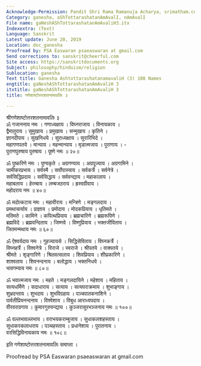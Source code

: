 ```yaml
---
Acknowledge-Permission: Pandit Shri Rama Ramanuja Acharya, srimatham.com
Category: ganesha, aShTottarashatanAmAvalI, nAmAvalI
File name: gaNeshAShTottarashatanAmAvaliH3.itx
Indexextra: (Text)
Language: Sanskrit
Latest update: June 20, 2019
Location: doc_ganesha
Proofread by: PSA Easwaran psaeaswaran at gmail.com
Send corrections to: sanskrit@cheerful.com
Site access: https://sanskritdocuments.org
Subject: philosophy/hinduism/religion
Sublocation: ganesha
Text title: Ganesha AshtottarashatanamavaliH (3) 108 Names
engtitle: gaNeshAShTottarashatanAmAvaliH 3
itxtitle: gaNeshAShTottarashatanAmAvaliH 3
title: गणेशाष्टोत्तरशतनामावलिः ३

---
```

  
 श्रीगणेशाष्टोत्तरशतनामावलिः ३   
ॐ गजाननाय नमः । गणाध्यक्षाय । विघ्नराजाय । विनायकाय ।  
द्वैमातुराय । सुमुखाय । प्रमुखाय । सन्मुखाय । कृतिने ।  
ज्ञानदीपाय । सुखनिधये । सुराध्यक्षाय । सुरारिभिदे ।  
महागणपतये । मान्याय । महन्मान्याय । मृडात्मजाय । पुराणाय । -  
पुराणपुरुषाय पुरुषाय । पूष्णे नमः ॥ २०॥  
  
ॐ पुष्करिणे नमः । पुण्यकृते । अग्रगण्याय । अग्रपूज्याय । अग्रगामिने ।  
चामीकरप्रभाय । सर्वस्मै । सर्वोपास्याय । सर्वकर्त्रे । सर्वनेत्रे ।  
सर्वसिद्धिप्रदाय । सर्वसिद्धाय । सर्ववन्द्याय । महाकालाय ।  
महाबलाय । हेरम्बाय । लम्बजठराय । ह्रस्वग्रीवाय ।  
महोदराय नमः ॥ ४०॥  
  
ॐ मदोत्कटाय नमः । महावीराय । मन्त्रिणे । मङ्गलदाय ।  
प्रमथाचार्याय । प्राज्ञाय । प्रमोदाय । मोदकप्रियाय । धृतिमते ।  
मतिमते । कामिने । कपित्थप्रियाय । ब्रह्मचारिणे । ब्रह्मरूपिणे ।  
ब्रह्मविदे । ब्रह्मवन्दिताय । जिष्णवे । विष्णुप्रियाय । भक्तजीविताय ।  
जितमन्मथाय नमः ॥ ६०॥  
  
ॐ ऐश्वर्यदाय नमः । गुहज्यायसे । सिद्धिसेविताय । विघ्नकर्त्रे ।  
विघ्नहर्त्रे । विश्वनेत्रे । विराजे । स्वराजे । श्रीपतये । वाक्पतये ।  
श्रीमते । शृङ्गारिणे । श्रितवत्सलाय । शिवप्रियाय । शीघ्रकारिणे ।  
शाश्वताय । शिवनन्दनाय । बलोद्धाय । भक्तनिधये ।  
भावगम्याय नमः ॥ ८०॥  
  
ॐ भवात्मजाय नमः । महते । मङ्गलदायिने । महेशाय । महिताय ।  
सत्यधर्मिणे । सदाधाराय । सत्याय । सत्यपराक्रमाय । शुभाङ्गाय ।  
शुभ्रदन्ताय । शुभदाय । शुभविग्रहाय । पञ्चपातकनाशिने ।  
पार्वतीप्रियनन्दनाय । विश्वेशाय । विबुध आराध्यपदाय ।  
वीरवराग्रगाय । कुमारगुरुवन्द्याय । कुञ्जरासुरभञ्जनाय नमः ॥ १००॥  
  
ॐ वल्लभावल्लभाय । वराभयकराम्बुजाय । सुधाकलशहस्ताय ।  
सुधाकरकलाधराय । पञ्चहस्ताय । प्रधानेशाय । पुरातनाय ।  
वरसिद्धिविनायकाय नमः ॥ १०८॥  
  
इति गणेशाष्टोत्तरशतनामावलिः समाप्ता ।  
  
Proofread by PSA Easwaran psaeaswaran at gmail.com  
  
